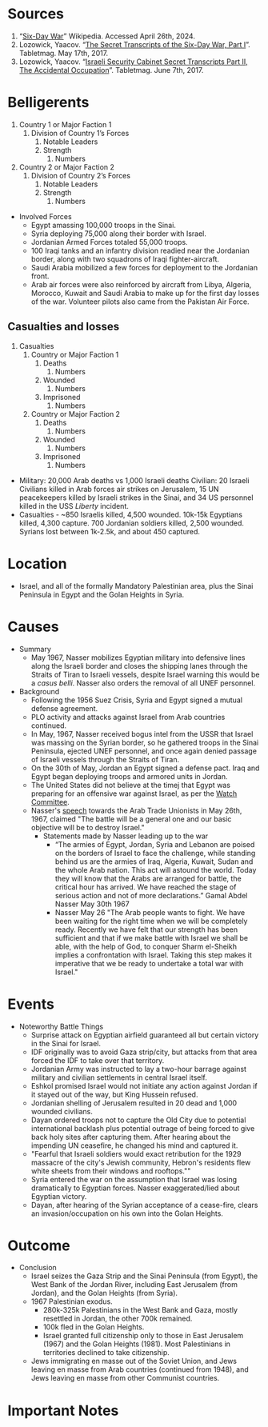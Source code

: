 # Sources
1. “[Six-Day War](https://en.m.wikipedia.org/wiki/Six_day_war)” Wikipedia. Accessed April 26th, 2024.
2. Lozowick, Yaacov. “[The Secret Transcripts of the Six-Day War, Part I](https://www.tabletmag.com/sections/israel-middle-east/articles/secret-transcripts-six-day-war-1)”. Tabletmag. May 17th, 2017.
3. Lozowick, Yaacov. “[Israeli Security Cabinet Secret Transcripts Part II, The Accidental Occupation](https://www.tabletmag.com/sections/israel-middle-east/articles/israeli-security-cabinet-secret-transcripts-part-2)”. Tabletmag. June 7th, 2017.
# Belligerents
1. Country 1 or Major Faction 1
	1. Division of Country 1’s Forces
		1. Notable Leaders
		2. Strength
			1. Numbers
2. Country 2 or Major Faction 2
	1. Division of Country 2’s Forces
		1. Notable Leaders
		2. Strength
			1. Numbers
- Involved Forces
	- Egypt amassing 100,000 troops in the Sinai.
	- Syria deploying 75,000 along their border with Israel.
	- Jordanian Armed Forces totaled 55,000 troops.
	- 100 Iraqi tanks and an infantry division readied near the Jordanian border, along with two squadrons of Iraqi fighter-aircraft.
	- Saudi Arabia mobilized a few forces for deployment to the Jordanian front.
	- Arab air forces were also reinforced by aircraft from Libya, Algeria, Morocco, Kuwait and Saudi Arabia to make up for the first day losses of the war. Volunteer pilots also came from the Pakistan Air Force.
## Casualties and losses
1. Casualties
	1. Country or Major Faction 1
		1. Deaths
			1. Numbers
		2. Wounded
			1. Numbers
		3. Imprisoned
			1. Numbers
	2. Country or Major Faction 2
		1. Deaths
			1. Numbers
		2. Wounded
			1. Numbers
		3. Imprisoned
			1. Numbers
- Military: 20,000 Arab deaths vs 1,000 Israeli deaths Civilian: 20 Israeli Civilians killed in Arab forces air strikes on Jerusalem, 15 UN peacekeepers killed by Israeli strikes in the Sinai, and 34 US personnel killed in the USS *Liberty* incident.
- Casualties - ~850 Israelis killed, 4,500 wounded. 10k-15k Egyptians killed, 4,300 capture. 700 Jordanian soldiers killed, 2,500 wounded. Syrians lost between 1k-2.5k, and about 450 captured.

# Location
- Israel, and all of the formally Mandatory Palestinian area, plus the Sinai Peninsula in Egypt and the Golan Heights in Syria.
# Causes
- Summary
	- May 1967, Nasser mobilizes Egyptian military into defensive lines along the Israeli border and closes the shipping lanes through the Straits of Tiran to Israeli vessels, despite Israel warning this would be a *casus belli*. Nasser also orders the removal of all UNEF personnel.
- Background
	- Following the 1956 Suez Crisis, Syria and Egypt signed a mutual defense agreement.
	- PLO activity and attacks against Israel from Arab countries continued.
	- In May, 1967, Nasser received bogus intel from the USSR that Israel was massing on the Syrian border, so he gathered troops in the Sinai Peninsula, ejected UNEF personnel, and once again denied passage of Israeli vessels through the Straits of Tiran.
	- On the 30th of May, Jordan an Egypt signed a defense pact. Iraq and Egypt began deploying troops and armored units in Jordan.
	- The United States did not believe at the timej that Egypt was preparing for an offensive war against Israel, as per the [Watch Committee](https://history.state.gov/historicaldocuments/frus1964-68v19/d73).
	- Nasser's [speech](https://www.jewishvirtuallibrary.org/statement-by-president-nasser-to-arab-trade-unionists-may-1967) towards the Arab Trade Unionists in May 26th, 1967, claimed "The battle will be a general one and our basic objective will be to destroy Israel."
		- Statements made by Nasser leading up to the war
			- “The armies of Egypt, Jordan, Syria and Lebanon are poised on the borders of Israel to face the challenge, while standing behind us are the armies of Iraq, Algeria, Kuwait, Sudan and the whole Arab nation. This act will astound the world. Today they will know that the Arabs are arranged for battle, the critical hour has arrived. We have reached the stage of serious action and not of more declarations.” Gamal Abdel Nasser May 30th 1967
			- Nasser May 26 "The Arab people wants to fight. We have been waiting for the right time when we will be completely ready. Recently we have felt that our strength has been sufficient and that if we make battle with Israel we shall be able, with the help of God, to conquer Sharm el-Sheikh implies a confrontation with Israel. Taking this step makes it imperative that we be ready to undertake a total war with Israel." 
# Events
- Noteworthy Battle Things
	- Surprise attack on Egyptian airfield guaranteed all but certain victory in the Sinai for Israel.
	- IDF originally was to avoid Gaza strip/city, but attacks from that area forced the IDF to take over that territory.
	- Jordanian Army was instructed to lay a two-hour barrage against military and civilian settlements in central Israel itself.
	- Eshkol promised Israel would not initiate any action against Jordan if it stayed out of the way, but King Hussein refused.
	- Jordanian shelling of Jerusalem resulted in 20 dead and 1,000 wounded civilians.
	- Dayan ordered troops not to capture the Old City due to potential international backlash plus potential outrage of being forced to give back holy sites after capturing them. After hearing about the impending UN ceasefire, he changed his mind and captured it.
	- "Fearful that Israeli soldiers would exact retribution for the 1929 massacre of the city's Jewish community, Hebron's residents flew white sheets from their windows and rooftops.""
	- Syria entered the war on the assumption that Israel was losing dramatically to Egyptian forces. Nasser exaggerated/lied about Egyptian victory.
	- Dayan, after hearing of the Syrian acceptance of a cease-fire, clears an invasion/occupation on his own into the Golan Heights.

# Outcome
- Conclusion
	- Israel seizes the Gaza Strip and the Sinai Peninsula (from Egypt), the West Bank of the Jordan River, including East Jerusalem (from Jordan), and the Golan Heights (from Syria).
	- 1967 Palestinian exodus.
		- 280k-325k Palestinians in the West Bank and Gaza, mostly resettled in Jordan, the other 700k remained.
		- 100k fled in the Golan Heights.
		- Israel granted full citizenship only to those in East Jerusalem (1967) and the Golan Heights (1981). Most Palestinians in territories declined to take citizenship.
	- Jews immigrating en masse out of the Soviet Union, and Jews leaving en masse from Arab countries (continued from 1948), and Jews leaving en masse from other Communist countries.
# Important Notes


